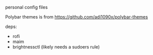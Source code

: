 personal config files

Polybar themes is from https://github.com/adi1090x/polybar-themes

deps:

- rofi
- maim
- brightnessctl (likely needs a sudoers rule)

